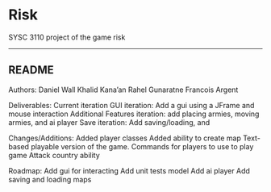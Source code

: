 # Risk
SYSC 3110 project of the game risk

-------------------------------------------------------------------------------------------------------
README
-------------------------------------------------------------------------------------------------------

Authors:
Daniel Wall
Khalid Kana’an
Rahel Gunaratne
Francois Argent

Deliverables:
Current iteration
GUI iteration: Add a gui using a JFrame and mouse interaction
Additional Features iteration: add placing armies, moving armies, and ai player
Save iteration: Add saving/loading, and 

Changes/Additions:
Added player classes
Added ability to create map
Text-based playable version of the game.
Commands for players to use to play game
Attack country ability

Roadmap:
Add gui for interacting
Add unit tests model
Add ai player
Add saving and loading maps
